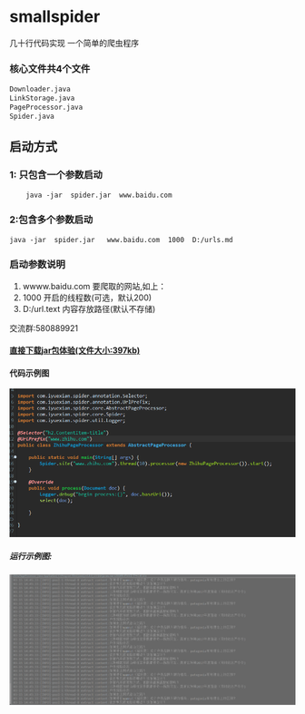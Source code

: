 # smallspider 
几十行代码实现 一个简单的爬虫程序 



### 核心文件共4个文件
```
Downloader.java
LinkStorage.java
PageProcessor.java
Spider.java
```



##  启动方式 
### 1: 只包含一个参数启动
```
    java -jar  spider.jar  www.baidu.com
```    
### 2:包含多个参数启动
````
java -jar  spider.jar   www.baidu.com  1000  D:/urls.md
````

### 启动参数说明
1. wwww.baidu.com  要爬取的网站,如上：
2. 1000            开启的线程数(可选，默认200)
3. D:/url.text     内容存放路径(默认不存储) 


交流群:580889921

#### [直接下载jar包体验(文件大小:397kb)](https://github.com/enohe/smallspider/blob/master/smallspider/src/main/resources/assert/spider-0.0.1-SNAPSHOT-shaded.jar)

#### 代码示例图
![demo](https://github.com/enohe/smallspider/blob/master/smallspider/src/main/resources/assert/code.png)




##### 运行示例图:
![demo](https://github.com/enohe/smallspider/blob/master/smallspider/src/main/resources/assert/20180315144556.png)


